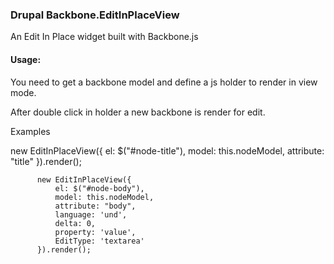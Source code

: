 ### Drupal Backbone.EditInPlaceView

An Edit In Place widget built with Backbone.js

#### Usage:

You need to get a backbone model and define a js holder to render in view mode.

After double click in holder a new backbone is render for edit.

Examples

new EditInPlaceView({
              el: $("#node-title"),
              model: this.nodeModel,
              attribute: "title"
          }).render();

          new EditInPlaceView({
              el: $("#node-body"),
              model: this.nodeModel,
              attribute: "body",
              language: 'und',
              delta: 0,
              property: 'value',
              EditType: 'textarea'
          }).render();
